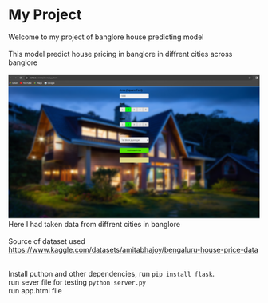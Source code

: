 # My Project

Welcome to my  project of banglore house predicting model<br><br>
This model predict house pricing in banglore in diffrent cities across banglore<br><br>
![Project Image](client/pic.png)
Here I had taken data from diffrent cities in banglore<br><br>
Source of dataset used <https://www.kaggle.com/datasets/amitabhajoy/bengaluru-house-price-data><br><br>

Install puthon and other dependencies, run `pip install flask`.<br>
run sever file for testing `python server.py`<br>
run app.html file
